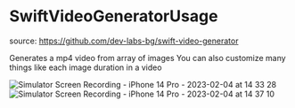 # SwiftVideoGeneratorUsage
source: https://github.com/dev-labs-bg/swift-video-generator

Generates a mp4 video from array of images
You can also customize many things like each image duration in a video

![Simulator Screen Recording - iPhone 14 Pro - 2023-02-04 at 14 33 28](https://user-images.githubusercontent.com/72404363/216760055-2c662e7e-4b45-497b-b643-83627cc6b1af.gif)
![Simulator Screen Recording - iPhone 14 Pro - 2023-02-04 at 14 37 10](https://user-images.githubusercontent.com/72404363/216760165-849767dd-2896-4b37-a27c-ed06a31e4ca9.gif)
